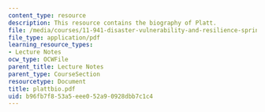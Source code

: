 ```yaml
---
content_type: resource
description: This resource contains the biography of Platt.
file: /media/courses/11-941-disaster-vulnerability-and-resilience-spring-2005/b96fb7f853a5eee052a90928dbb7c1c4_plattbio.pdf
file_type: application/pdf
learning_resource_types:
- Lecture Notes
ocw_type: OCWFile
parent_title: Lecture Notes
parent_type: CourseSection
resourcetype: Document
title: plattbio.pdf
uid: b96fb7f8-53a5-eee0-52a9-0928dbb7c1c4
---
```

